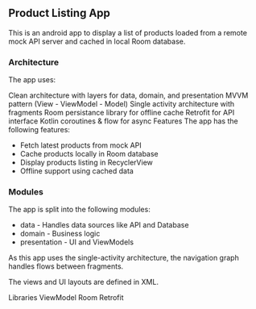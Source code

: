## Product Listing App

This is an android app to display a list of products loaded from a remote mock API server and cached in local Room database.

### Architecture
The app uses:

Clean architecture with layers for data, domain, and presentation
MVVM pattern (View - ViewModel - Model)
Single activity architecture with fragments
Room persistance library for offline cache
Retrofit for API interface
Kotlin coroutines & flow for async
Features
The app has the following features:

- Fetch latest products from mock API
- Cache products locally in Room database
- Display products listing in RecyclerView
- Offline support using cached data
### Modules
The app is split into the following modules:

* data - Handles data sources like API and Database
* domain - Business logic
* presentation - UI and ViewModels

As this app uses the single-activity architecture, the navigation graph handles flows between fragments.

The views and UI layouts are defined in XML.

Libraries
ViewModel
Room
Retrofit
